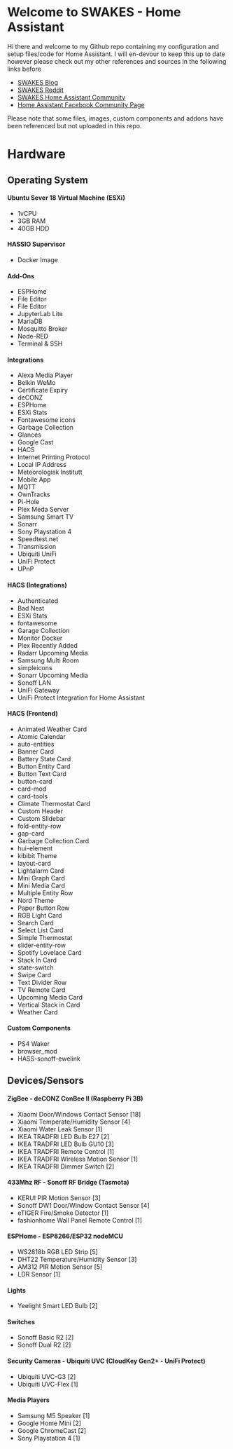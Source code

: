 # Welcome to SWAKES - Home Assistant

Hi there and welcome to my Github repo containing my configuration and setup files/code for Home Assistant. I will en-devour to keep this up to date however please check out my other references and sources in the following links before

 - [SWAKES Blog](https://blog.swakes.co.uk/tag/home-assistant/)
 - [SWAKES Reddit](https://old.reddit.com/user/swake88/)
 - [SWAKES Home Assistant Community](https://community.home-assistant.io/u/pqpxd/summary)
 - [Home Assistant Facebook Community Page](https://www.facebook.com/groups/HomeAssistant)

Please note that some files, images, custom components and addons have been referenced but not uploaded in this repo.
# Hardware


## Operating System

#### Ubuntu Sever 18 Virtual Machine (ESXi)     
 - 1vCPU
 - 3GB RAM
 - 40GB HDD

#### HASSIO Supervisor
 - Docker Image

#### Add-Ons
  - ESPHome
  - File Editor
  - File Editor
  - JupyterLab Lite
  - MariaDB
  - Mosquitto Broker
  - Node-RED
  - Terminal & SSH

#### Integrations
- Alexa Media Player
- Belkin WeMo
- Certificate Expiry
- deCONZ
- ESPHome
- ESXi Stats
- Fontawesome icons
- Garbage Collection
- Glances
- Google Cast
- HACS
- Internet Printing Protocol
- Local IP Address
- Meteorologisk Institutt
- Mobile App
- MQTT
- OwnTracks
- Pi-Hole
- Plex Meda Server
- Samsung Smart TV
- Sonarr
- Sony Playstation 4
- Speedtest.net
- Transmission
- Ubiquiti UniFi
- UniFi Protect
- UPnP  

#### HACS (Integrations)
- Authenticated
- Bad Nest
- ESXi Stats
- fontawesome
- Garage Collection
- Monitor Docker
- Plex Recently Added
- Radarr Upcoming Media
- Samsung Multi Room
- simpleicons
- Sonarr Upcoming Media
- Sonoff LAN
- UniFi Gateway
- UniFi Protect Integration for Home Assistant

#### HACS (Frontend)
- Animated Weather Card
- Atomic Calendar
- auto-entities
- Banner Card
- Battery State Card
- Button Entity Card
- Button Text Card
- button-card
- card-mod
- card-tools
- Climate Thermostat Card
- Custom Header
- Custom Slidebar
- fold-entity-row
- gap-card
- Garbage Collection Card
- hui-element
- kibibit Theme
- layout-card
- Lightalarm Card
- Mini Graph Card
- Mini Media Card
- Multiple Entity Row
- Nord Theme
- Paper Button Row
- RGB Light Card
- Search Card
- Select List Card
- Simple Thermostat
- slider-entity-row
- Spotify Lovelace Card
- Stack In Card
- state-switch
- Swipe Card
- Text Divider Row
- TV Remote Card
- Upcoming Media Card
- Vertical Stack in Card
- Weather Card

#### Custom Components
- PS4 Waker
- browser_mod
- HASS-sonoff-ewelink

## Devices/Sensors

#### ZigBee - deCONZ ConBee II (Raspberry Pi 3B)
   - Xiaomi Door/Windows Contact Sensor [18]
   - Xiaomi Temperate/Humidity Sensor [4]
   - Xiaomi Water Leak Sensor [1]
   - IKEA TRADFRI LED Bulb E27 [2]
   - IKEA TRADFRI LED Bulb GU10 [3]
   - IKEA TRADFRI Remote Control [1]
   - IKEA TRADFRI Wireless Motion Sensor [1]
   - IKEA TRADFRI Dimmer Switch [2]

#### 433Mhz RF - Sonoff RF Bridge (Tasmota)
- KERUI PIR Motion Sensor [3]
- Sonoff DW1 Door/Window Contact Sensor [4]
- eTIGER Fire/Smoke Detector [1]
- fashionhome Wall Panel Remote Control [1]   

#### ESPHome - ESP8266/ESP32 nodeMCU
- WS2818b RGB LED Strip [5]
- DHT22 Temperature/Humidity Sensor [3]
- AM312 PIR Motion Sensor [5]
- LDR Sensor [1]  

#### Lights
- Yeelight Smart LED Bulb [2]

#### Switches
- Sonoff Basic R2 [2]
- Sonoff Dual R2 [2]
 
#### Security Cameras - Ubiquiti UVC (CloudKey Gen2+ - UniFi Protect)
- Ubiquiti UVC-G3 [2]
- Ubiquiti UVC-Flex [1]  

#### Media Players
- Samsung M5 Speaker [1]
- Google Home Mini [2]
- Google ChromeCast [2]
- Sony Playstation 4 [1]   

